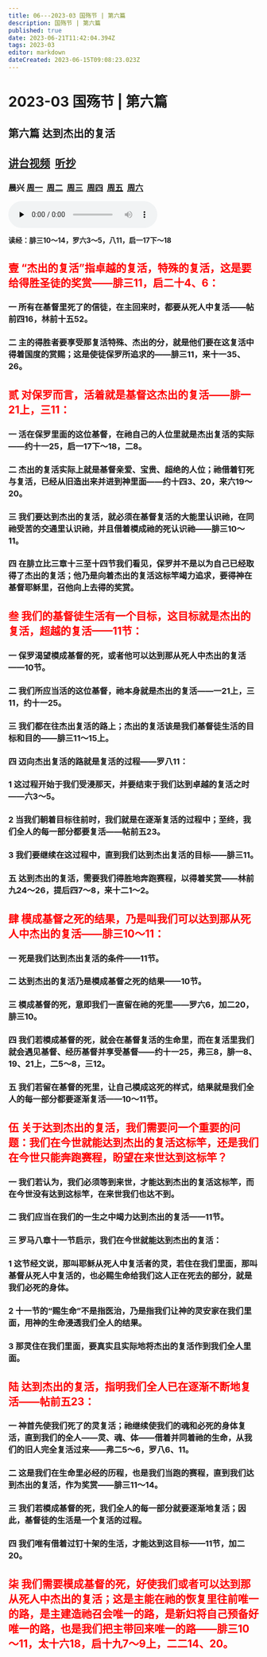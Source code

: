 ```yaml
---
title: 06---2023-03 国殇节 | 第六篇
description: 国殇节 | 第六篇
published: true
date: 2023-06-21T11:42:04.394Z
tags: 2023-03
editor: markdown
dateCreated: 2023-06-15T09:08:23.023Z
---
```


# 2023-03 国殇节 | 第六篇
## 第六篇    达到杰出的复活
## [讲台视频](https://1p8pyp-my.sharepoint.com/:v:/g/personal/sundanaizhu_1p8pyp_onmicrosoft_com/EaE9D7EVAhJFlzVh2deRd6kBQlLTbA-fKPdLaP3T7CRDZw?e=ZfL7kq)&nbsp;&nbsp;[听抄](/home/2023-03/2023-03-06/tc)&nbsp;&nbsp;
### 晨兴 [周一](/home/2023-03/2023-03-06/w6d1)&nbsp;&nbsp;[周二](/home/2023-03/2023-03-06/w6d2)&nbsp;&nbsp;[周三](/home/2023-03/2023-03-06/w6d3)&nbsp;&nbsp;[周四](/home/2023-03/2023-03-06/w6d4)&nbsp;&nbsp;[周五](/home/2023-03/2023-03-06/w6d5)&nbsp;&nbsp;[周六](/home/2023-03/2023-03-06/w6d6)

<audio id="audio" controls="" preload="none">
      <source id="mp3" src="/2023-03/mdc/6讲台｜rk.mp3">
</audio>

**读经：腓三10～14，罗六3～5，八11，启一17下～18**
## <font color=red>壹	“杰出的复活”指卓越的复活，特殊的复活，这是要给得胜圣徒的奖赏——腓三11，启二十4、6：</font>

### 一	所有在基督里死了的信徒，在主回来时，都要从死人中复活——帖前四16，林前十五52。

### 二	主的得胜者要享受那复活特殊、杰出的分，就是他们要在这复活中得着国度的赏赐；这是使徒保罗所追求的——腓三11，来十一35、26。

## <font color=red>贰	对保罗而言，活着就是基督这杰出的复活——腓一21上，三11：</font>

### 一	活在保罗里面的这位基督，在祂自己的人位里就是杰出复活的实际——约十一25，启一17下～18，二8。

### 二	杰出的复活实际上就是基督亲爱、宝贵、超绝的人位；祂借着钉死与复活，已经从旧造出来并进到神里面——约十四3、20，来六19～20。

### 三	我们要达到杰出的复活，就必须在基督复活的大能里认识祂，在同祂受苦的交通里认识祂，并且借着模成祂的死认识祂——腓三10～11。

### 四	在腓立比三章十三至十四节我们看见，保罗并不是以为自己已经取得了杰出的复活；他乃是向着杰出的复活这标竿竭力追求，要得神在基督耶稣里，召他向上去得的奖赏。

## <font color=red>叁	我们的基督徒生活有一个目标，这目标就是杰出的复活，超越的复活——11节：</font>

### 一	保罗渴望模成基督的死，或者他可以达到那从死人中杰出的复活——10节。

### 二	我们所应当活的这位基督，祂本身就是杰出的复活——一21上，三11，约十一25。

### 三	我们都在往杰出复活的路上；杰出的复活该是我们基督徒生活的目标和目的——腓三11～15上。

### 四	迈向杰出复活的路就是复活的过程——罗八11：

### 1	这过程开始于我们受浸那天，并要结束于我们达到卓越的复活之时——六3～5。

### 2	当我们朝着目标往前时，我们就是在逐渐复活的过程中；至终，我们全人的每一部分都要复活——帖前五23。

### 3	我们要继续在这过程中，直到我们达到杰出复活的目标——腓三11。

### 五	达到杰出的复活，需要我们得胜地奔跑赛程，以得着奖赏——林前九24～26，提后四7～8，来十二1～2。

## <font color=red>肆	模成基督之死的结果，乃是叫我们可以达到那从死人中杰出的复活——腓三10～11：</font>

### 一	死是我们达到杰出复活的条件——11节。

### 二	达到杰出的复活乃是模成基督之死的结果——10节。

### 三	模成基督的死，意即我们一直留在祂的死里——罗六6，加二20，腓三10。

### 四	我们若模成基督的死，就会在基督复活的生命里，而在复活里我们就会遇见基督、经历基督并享受基督——约十一25，弗三8，腓一8、19、21上，二5～8，三12。

### 五	我们若留在基督的死里，让自己模成这死的样式，结果就是我们全人的每一部分都要逐渐复活——10～11节。

## <font color=red>伍	关于达到杰出的复活，我们需要问一个重要的问题：我们在今世就能达到杰出的复活这标竿，还是我们在今世只能奔跑赛程，盼望在来世达到这标竿？</font>

### 一	我们若认为，我们必须等到来世，才能达到杰出的复活这标竿，而在今世没有达到这标竿，在来世我们也达不到。

### 二	我们应当在我们的一生之中竭力达到杰出的复活——11节。

### 三	罗马八章十一节启示，我们在今世就能达到杰出的复活：

### 1	这节经文说，那叫耶稣从死人中复活者的灵，若住在我们里面，那叫基督从死人中复活的，也必赐生命给我们这人正在死去的部分，就是我们必死的身体。

### 2	十一节的“赐生命”不是指医治，乃是指我们让神的灵安家在我们里面，用神的生命浸透我们全人的结果。

### 3	那灵住在我们里面，要真实且实际地将杰出的复活作到我们全人里面。

## <font color=red>陆	达到杰出的复活，指明我们全人已在逐渐不断地复活——帖前五23：</font>

### 一	神首先使我们死了的灵复活；祂继续使我们的魂和必死的身体复活，直到我们的全人——灵、魂、体——借着并同着祂的生命，从我们的旧人完全复活过来——弗二5～6，罗八6、11。

### 二	这是我们在生命里必经的历程，也是我们当跑的赛程，直到我们达到杰出的复活，作为奖赏——腓三11～14。

### 三	我们若模成基督的死，我们全人的每一部分就要逐渐地复活；因此，基督徒的生活是一个复活的过程。

### 四	我们唯有借着过钉十架的生活，才能达到这目标——11节，加二20。

## <font color=red>柒	我们需要模成基督的死，好使我们或者可以达到那从死人中杰出的复活；这是主能在祂的恢复里往前唯一的路，是主建造祂召会唯一的路，是新妇将自己预备好唯一的路，也是我们把主带回来唯一的路——腓三10～11，太十六18，启十九7～9上，二二14、20。</font>